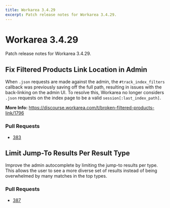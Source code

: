 ```yaml
---
title: Workarea 3.4.29
excerpt: Patch release notes for Workarea 3.4.29.
---
```


# Workarea 3.4.29

Patch release notes for Workarea 3.4.29.

## Fix Filtered Products Link Location in Admin

When `.json` requests are made against the admin, the
`#track_index_filters` callback was previously saving off the full path,
resulting in issues with the back-linking on the admin UI. To resolve
this, Workarea no longer considers `.json` requests on the index page to
be a valid `session[:last_index_path]`.

**More Info:** https://discourse.workarea.com/t/broken-filtered-products-link/1796

### Pull Requests

- [383](https://github.com/workarea-commerce/workarea/pull/383)


## Limit Jump-To Results Per Result Type

Improve the admin autocomplete by limiting the jump-to results per type.
This allows the user to see a more diverse set of results instead of
being overwhelmed by many matches in the top types.

### Pull Requests

- [387](https://github.com/workarea-commerce/workarea/pull/387)


